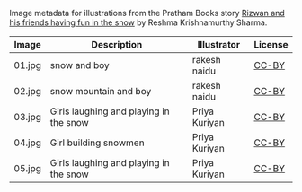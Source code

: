 Image metadata for illustrations from the Pratham Books story [Rizwan and his friends having fun in the snow](https://storyweaver.org.in/stories/3519-rizwan-and-his-friends-having-fun-in-the-snow) by Reshma Krishnamurthy Sharma.

Image | Description | Illustrator | License
----- | ----------- | ----------- | -------
01.jpg | snow and boy | rakesh naidu | [CC-BY](https://creativecommons.org/licenses/by/4.0/)
02.jpg | snow mountain and boy | rakesh naidu | [CC-BY](https://creativecommons.org/licenses/by/4.0/)
03.jpg | Girls laughing and playing in the snow | Priya Kuriyan | [CC-BY](https://creativecommons.org/licenses/by/4.0/)
04.jpg | Girl building snowmen | Priya Kuriyan | [CC-BY](https://creativecommons.org/licenses/by/4.0/)
05.jpg | Girls laughing and playing in the snow | Priya Kuriyan | [CC-BY](https://creativecommons.org/licenses/by/4.0/)
